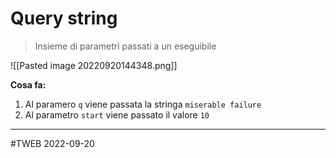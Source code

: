 # Query string
> Insieme di parametri passati a un eseguibile

![[Pasted image 20220920144348.png]]

**Cosa fa:**
1. Al paramero `q` viene passata la stringa `miserable failure`
2. Al parametro `start` viene passato il valore `10`

---
#TWEB 2022-09-20